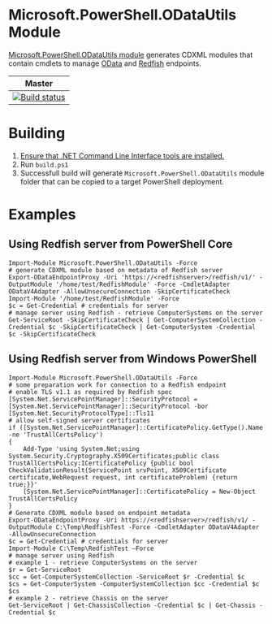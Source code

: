 # Microsoft.PowerShell.ODataUtils Module
[Microsoft.PowerShell.ODataUtils module](https://technet.microsoft.com/en-us/library/dn818507.aspx) generates CDXML modules that contain cmdlets to manage [OData](http://www.odata.org/) and [Redfish](https://www.dmtf.org/standards/redfish) endpoints.

|Master   |
|:------:|
|[![Build status](https://ci.appveyor.com/api/projects/status/7keb7k1fdlqqhfq2/branch/master?svg=true)](https://ci.appveyor.com/project/PowerShell/odatautils/branch/master)|

# Building
1. [Ensure that .NET Command Line Interface tools are installed.](https://github.com/PowerShell/PowerShell/blob/master/docs/building/windows-core.md#net-cli)
2. Run `build.ps1`
3. Successfull build will generate `Microsoft.PowerShell.ODataUtils` module folder that can be copied to a target PowerShell deployment.

# Examples
## Using Redfish server from PowerShell Core
```
Import-Module Microsoft.PowerShell.ODataUtils -Force
# generate CDXML module based on metadata of Redfish server
Export-ODataEndpointProxy -Uri 'https://<redfishserver>/redfish/v1/' -OutputModule '/home/test/RedfishModule' -Force -CmdletAdapter ODataV4Adapter -AllowUnsecureConnection -SkipCertificateCheck
Import-Module '/home/test/RedfishModule' -Force
$c = Get-Credential # credentials for server
# manage server using Redfish - retrieve ComputerSystems on the server
Get-ServiceRoot -SkipCertificateCheck | Get-ComputerSystemCollection -Credential $c -SkipCertificateCheck | Get-ComputerSystem -Credential $c -SkipCertificateCheck
```
## Using Redfish server from Windows PowerShell
```
Import-Module Microsoft.PowerShell.ODataUtils -Force
# some preparation work for connection to a Redfish endpoint
# enable TLS v1.1 as required by Redfish spec
[System.Net.ServicePointManager]::SecurityProtocol = [System.Net.ServicePointManager]::SecurityProtocol -bor [System.Net.SecurityProtocolType]::Tls11
# allow self-signed server certificates
if ([System.Net.ServicePointManager]::CertificatePolicy.GetType().Name -ne 'TrustAllCertsPolicy')
{
    Add-Type 'using System.Net;using System.Security.Cryptography.X509Certificates;public class TrustAllCertsPolicy:ICertificatePolicy {public bool CheckValidationResult(ServicePoint srvPoint, X509Certificate certificate,WebRequest request, int certificateProblem) {return true;}}'
    [System.Net.ServicePointManager]::CertificatePolicy = New-Object TrustAllCertsPolicy
}
# Generate CDXML module based on endpoint metadata
Export-ODataEndpointProxy -Uri https://<redfishserver>/redfish/v1/ -OutputModule C:\Temp\RedfishTest -Force -CmdletAdapter ODataV4Adapter -AllowUnsecureConnection
$c = Get-Credential # credentials for server
Import-Module C:\Temp\RedfishTest –Force
# manage server using Redfish
# example 1 - retrieve ComputerSystems on the server
$r = Get-ServiceRoot
$cc = Get-ComputerSystemCollection -ServiceRoot $r -Credential $c
$cs = Get-ComputerSystem -ComputerSystemCollection $cc -Credential $c
$cs
# example 2 - retrieve Chassis on the server
Get-ServiceRoot | Get-ChassisCollection -Credential $c | Get-Chassis -Credential $c
```
